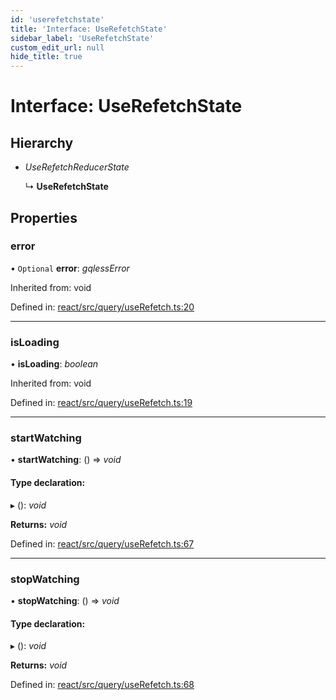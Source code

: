 ```yaml
---
id: 'userefetchstate'
title: 'Interface: UseRefetchState'
sidebar_label: 'UseRefetchState'
custom_edit_url: null
hide_title: true
---
```


# Interface: UseRefetchState

## Hierarchy

- _UseRefetchReducerState_

  ↳ **UseRefetchState**

## Properties

### error

• `Optional` **error**: _gqlessError_

Inherited from: void

Defined in: [react/src/query/useRefetch.ts:20](https://github.com/gqless/gqless/blob/master/packages/react/src/query/useRefetch.ts#L20)

---

### isLoading

• **isLoading**: _boolean_

Inherited from: void

Defined in: [react/src/query/useRefetch.ts:19](https://github.com/gqless/gqless/blob/master/packages/react/src/query/useRefetch.ts#L19)

---

### startWatching

• **startWatching**: () => _void_

#### Type declaration:

▸ (): _void_

**Returns:** _void_

Defined in: [react/src/query/useRefetch.ts:67](https://github.com/gqless/gqless/blob/master/packages/react/src/query/useRefetch.ts#L67)

---

### stopWatching

• **stopWatching**: () => _void_

#### Type declaration:

▸ (): _void_

**Returns:** _void_

Defined in: [react/src/query/useRefetch.ts:68](https://github.com/gqless/gqless/blob/master/packages/react/src/query/useRefetch.ts#L68)

